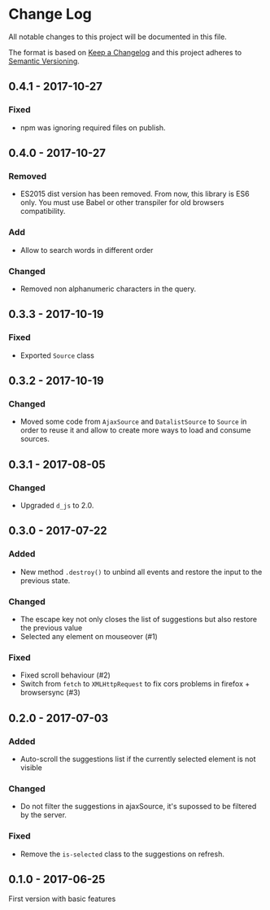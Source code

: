 # Change Log
All notable changes to this project will be documented in this file.

The format is based on [Keep a Changelog](http://keepachangelog.com/) 
and this project adheres to [Semantic Versioning](http://semver.org/).

## 0.4.1 - 2017-10-27

### Fixed

* npm was ignoring required files on publish.

## 0.4.0 - 2017-10-27

### Removed

* ES2015 dist version has been removed. From now, this library is ES6 only. You must use Babel or other transpiler for old browsers compatibility.

### Add

* Allow to search words in different order

### Changed

* Removed non alphanumeric characters in the query.

## 0.3.3 - 2017-10-19

### Fixed

* Exported `Source` class

## 0.3.2 - 2017-10-19

### Changed

* Moved some code from `AjaxSource` and `DatalistSource` to `Source` in order to reuse it and allow to create more ways to load and consume sources.

## 0.3.1 - 2017-08-05

### Changed

* Upgraded `d_js` to 2.0.

## 0.3.0 - 2017-07-22

### Added

* New method `.destroy()` to unbind all events and restore the input to the previous state.

### Changed

* The escape key not only closes the list of suggestions but also restore the previous value
* Selected any element on mouseover (#1)

### Fixed

* Fixed scroll behaviour (#2)
* Switch from `fetch` to `XMLHttpRequest` to fix cors problems in firefox + browsersync (#3)

## 0.2.0 - 2017-07-03

### Added

* Auto-scroll the suggestions list if the currently selected element is not visible

### Changed

* Do not filter the suggestions in ajaxSource, it's supossed to be filtered by the server.

### Fixed

* Remove the `is-selected` class to the suggestions on refresh.

## 0.1.0 - 2017-06-25

First version with basic features
